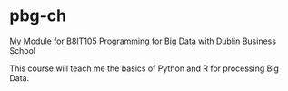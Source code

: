 # pbg-ch
My Module for B8IT105 Programming for Big Data with Dublin Business School

This course will teach me the basics of Python and R for processing Big Data.
